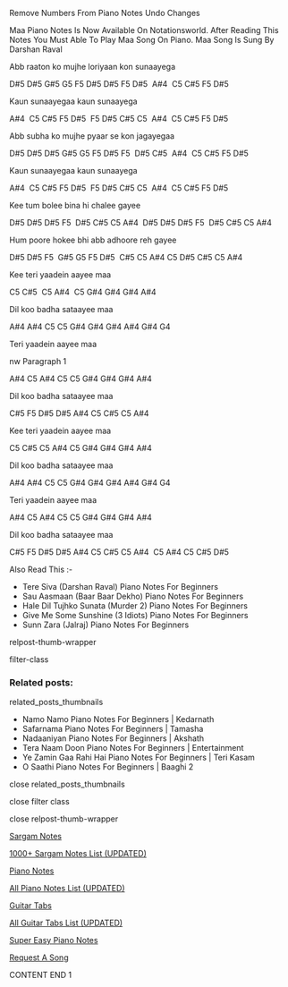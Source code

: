 
Remove Numbers From Piano Notes
Undo Changes

Maa Piano Notes Is Now Available On Notationsworld. After Reading This Notes You Must Able To Play Maa Song On Piano. Maa Song Is Sung By Darshan Raval

Abb raaton ko mujhe loriyaan kon sunaayega

D#5 D#5 G#5 G5 F5 D#5 D#5 F5 D#5  A#4  C5 C#5 F5 D#5

Kaun sunaayegaa kaun sunaayega

A#4  C5 C#5 F5 D#5  F5 D#5 C#5 C5  A#4  C5 C#5 F5 D#5

Abb subha ko mujhe pyaar se kon jagayegaa

D#5 D#5 D#5 G#5 G5 F5 D#5 F5  D#5 C#5  A#4  C5 C#5 F5 D#5

Kaun sunaayegaa kaun sunaayega

A#4  C5 C#5 F5 D#5  F5 D#5 C#5 C5  A#4  C5 C#5 F5 D#5

Kee tum bolee bina hi chalee gayee

D#5 D#5 D#5 F5  D#5 C#5 C5 A#4  D#5 D#5 D#5 F5  D#5 C#5 C5 A#4

Hum poore hokee bhi abb adhoore reh gayee

D#5 D#5 F5  G#5 G5 F5 D#5  C#5 C5 A#4 C5 D#5 C#5 C5 A#4

Kee teri yaadein aayee maa

C5 C#5  C5 A#4  C5 G#4 G#4 G#4 A#4

Dil koo badha sataayee maa

A#4 A#4 C5 C5 G#4 G#4 G#4 A#4 G#4 G4

Teri yaadein aayee maa

nw Paragraph 1

A#4 C5 A#4 C5 C5 G#4 G#4 G#4 A#4

Dil koo badha sataayee maa

C#5 F5 D#5 D#5 A#4 C5 C#5 C5 A#4

Kee teri yaadein aayee maa

C5 C#5 C5 A#4 C5 G#4 G#4 G#4 A#4

Dil koo badha sataayee maa

A#4 A#4 C5 C5 G#4 G#4 G#4 A#4 G#4 G4

Teri yaadein aayee maa

A#4 C5 A#4 C5 C5 G#4 G#4 G#4 A#4

Dil koo badha sataayee maa

C#5 F5 D#5 D#5 A#4 C5 C#5 C5 A#4  C5 A#4 C5 C#5 D#5

Also Read This :-

* Tere Siva (Darshan Raval) Piano Notes For Beginners
* Sau Aasmaan (Baar Baar Dekho) Piano Notes For Beginners
* Hale Dil Tujhko Sunata (Murder 2) Piano Notes For Beginners
* Give Me Some Sunshine (3 Idiots) Piano Notes For Beginners
* Sunn Zara (Jalraj) Piano Notes For Beginners

relpost-thumb-wrapper

filter-class

### Related posts:

related_posts_thumbnails

* Namo Namo Piano Notes For Beginners | Kedarnath
* Safarnama Piano Notes For Beginners | Tamasha
* Nadaaniyan Piano Notes For Beginners | Akshath
* Tera Naam Doon Piano Notes For Beginners | Entertainment
* Ye Zamin Gaa Rahi Hai Piano Notes For Beginners | Teri Kasam
* O Saathi Piano Notes For Beginners | Baaghi 2

close related_posts_thumbnails

close filter class

close relpost-thumb-wrapper

[Sargam Notes](https://www.notationsworld.com/sargam-notes.html)

[1000+ Sargam Notes List (UPDATED)](https://www.notationsworld.com/all-songs-list-sargam-notes.html)

[Piano Notes](https://www.notationsworld.com/piano-notes.html)

[All Piano Notes List (UPDATED)](https://www.notationsworld.com/all-songs-list-piano-notes.html)

[Guitar Tabs](https://www.notationsworld.com/guitar-tabs.html)

[All Guitar Tabs List (UPDATED)](https://www.notationsworld.com/all-songs-list-guitar-tabs.html)

[Super Easy Piano Notes](https://studywall.in/)

[Request A Song](https://www.notationsworld.com/request-a-song.html)

CONTENT END 1

